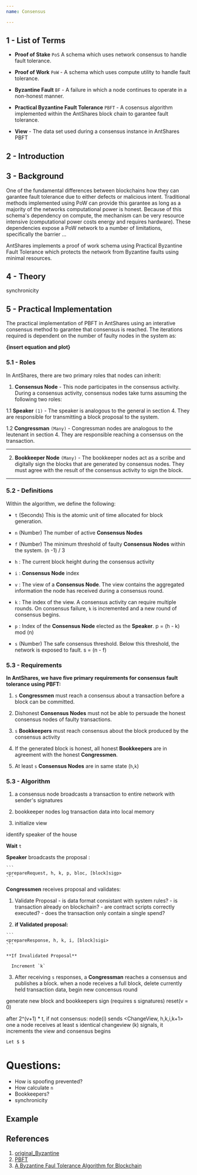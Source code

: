 ```yaml
---
name: Consensus

---
```


## 1 - List of Terms

* **Proof of Stake** `PoS`  A schema which uses network consensus to handle fault tolerance.

* **Proof of Work** `PoW` - A schema which uses compute utility to handle fault tolerance.

* **Byzantine Fault** `BF` - A failure in which a node continues to operate in a non-honest manner.

* **Practical Byzantine Fault Tolerance** `PBFT` - A cosensus algorithm implemented within the AntShares block chain to garantee fault tolerance.

* **View** - The data set used during a consensus instance in AntShares PBFT

## 2 - Introduction

## 3 - Background
One of the fundamental differences between blockchains how they can garantee fault tolerance due to either defects or malicious intent.
Traditional methods implemented using PoW can provide this garantee as long as a majority of the networks computational power is honest.
Because of this schema's dependency on compute, the mechanism can be very resource intensive (computational power costs energy and requires hardware).
These dependencies expose a PoW network to a number of limitations, specifically the barrier ...

AntShares implements a proof of work schema using Practical Byzantine Fault Tolerance which protects the network from Byzantine faults using minimal resources.

 
## 4 - Theory
synchronicity



## 5 - Practical Implementation
The practical implementation of PBFT in AntShares using an interative consensus method to garantee that consensus is reached.  The iterations required is dependent on the number of faulty nodes in the system as:

**{insert equation and plot}**


### 5.1 - Roles
In AntShares, there are two primary roles that nodes can inherit:

1. **Consensus Node** - This node participates in the consensus activity.  During a consensus activity, consensus nodes take turns assuming the following two roles:

  1.1 **Speaker** `(1)` - The speaker is analogous to the general in section 4.  They are responsible for transmitting a block proposal to the system.
  
  1.2 **Congressman** `(Many)` - Congressman nodes are analogous to the leutenant in section 4.  They are responsible reaching a consensus on the transaction.

  ---
  
2. **Bookkeeper Node** `(Many)` - The bookkeeper nodes act as a scribe and digitally sign the blocks that are generated by consensus nodes.  They must agree with the result of the consensus activity to sign the block.

  ---

### 5.2 - Definitions

Within the algorithm, we define the following:

  - `t` (Seconds) This is the atomic unit of time allocated for block generation.

	
  - `n` (Number) The number of active **Consensus Nodes**
 
	
  - `f` (Number) The minimum threshold of faulty **Consensus Nodes** within the system. (n -1) / 3
  
	
  - `h` : The current block height during the consensus activity

	
  - `i` : **Consensus Node** index
  
  
  - `v` : The view of a **Consensus Node**.  The view contains the aggregated information the node has received during a consensus round.


  - `k` : The index of the view.  A consensus activity can require multiple rounds.  On consensus failure, `k` is incremented and a new round of consensus begins.

  
  - `p` : Index of the **Consensus Node** elected as the **Speaker**.  p = (h - k) mod (n)
  

  - `s` (Number) The safe consensus threshold.  Below this threshold, the network is exposed to fault.  s = (n - f)


### 5.3 - Requirements

**In AntShares, we have five primary requirements for consensus fault tolerance using PBFT:**

1. `s` **Congressmen** must reach a consensus about a transaction before a block can be committed.


2. Dishonest **Consensus Nodes** must not be able to persuade the honest consensus nodes of faulty transactions. 


3. `s` **Bookkeepers** must reach consensus about the block produced by the consensus activity	

  
4. If the generated block is honest, all honest **Bookkeepers** are in agreement with the honest **Congressmen**.


5. At least `s` **Consensus Nodes** are in same state (`h`,`k`)
	
### 5.3 - Algorithm

1. a consensus node broadcasts a transaction to entire network with sender's signatures

2. bookkeeper nodes log transaction data into local memory

3. initialize view

  identify speaker of the house
	
  **Wait** `t`
	
  **Speaker** broadcasts the proposal :

    ```
    <prepareRequest, h, k, p, bloc, [block]sigp>
    ```

  **Congressmen** receives proposal and validates:
  1. Validate Proposal
    - is data format consistant with system rules?
    - is transaction already on blockchain?
    - are contract scripts correctly executed?
    - does the transaction only contain a single spend?	
	
	
  2. **if Validated proposal:**
	
	```
    <prepareResponse, h, k, i, [block]sigi>
	```
	
	**If Invalidated Proposal**
	
	  Increment `k`
		
  3. After receiving `s` responses, a **Congressman** reaches a consensus and publishes a block.
	when a node receives a full block, delete currently held transaction data, begin new concensus round
	
generate new block and bookkeepers sign (requires s signatures)
reset(v = 0)
 
 
 
 after 2^(v+1) * t, if not consensus:
	node(i) sends <ChangeView, h,k,i,k+1>
	one a node receives at least s identical changeview (k) signals, it increments the view and consensus begins
	
	Let $ $
 
 
 
 
# Questions:
  - How is spoofing prevented?	
  - How calculate `n`
  - Bookkeepers?
  - synchronicity
	

	
## Example

## References
1. [original_Byzantine](http://www-inst.eecs.berkeley.edu/~cs162/fa12/hand-outs/Original_Byzantine.pdf)
2. [PBFT](https://kelehers.me/others/pbftByzantine.pdf)
3. [A Byzantine Faul Tolerance Algorithm for Blockchain](https://www.antshares.org/Files/A8A0E2.pdf)
